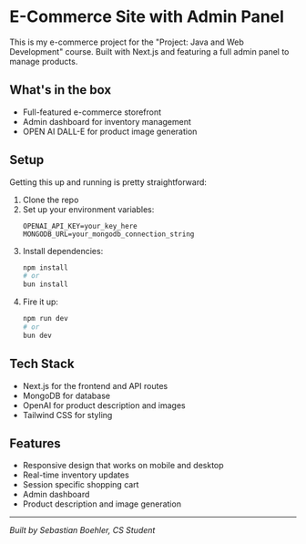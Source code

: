 # E-Commerce Site with Admin Panel

This is my e-commerce project for the "Project: Java and Web Development" course. Built with Next.js and featuring a full admin panel to manage products.

## What's in the box

- Full-featured e-commerce storefront
- Admin dashboard for inventory management
- OPEN AI DALL-E for product image generation

## Setup

Getting this up and running is pretty straightforward:

1. Clone the repo
2. Set up your environment variables:
   ```
   OPENAI_API_KEY=your_key_here
   MONGODB_URL=your_mongodb_connection_string
   ```
3. Install dependencies:
   ```bash
   npm install
   # or
   bun install
   ```
4. Fire it up:
   ```bash
   npm run dev
   # or
   bun dev
   ```

## Tech Stack

- Next.js for the frontend and API routes
- MongoDB for database
- OpenAI for product description and images
- Tailwind CSS for styling

## Features

- Responsive design that works on mobile and desktop
- Real-time inventory updates
- Session specific shopping cart
- Admin dashboard
- Product description and image generation

---

_Built by Sebastian Boehler, CS Student_
